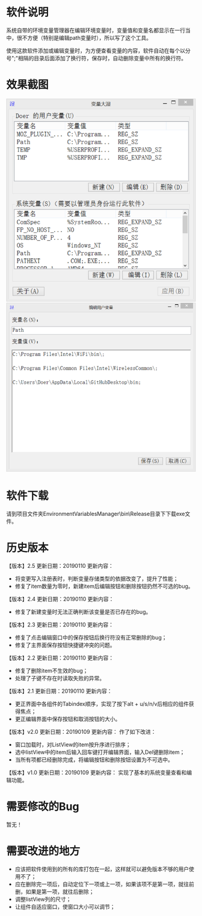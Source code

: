 软件说明
========
系统自带的环境变量管理器在编辑环境变量时，变量值和变量名都显示在一行当中，很不方便（特别是编辑path变量时），所以写了这个工具。

使用这款软件添加或编辑变量时，为方便查看变量的内容，软件自动在每个以分号";"相隔的目录后面添加了换行符，保存时，自动删除变量中所有的换行符。

效果截图
========
![主界面](mainForm.png)
![变量编辑界面](subForm.png) 

软件下载
============
请到项目文件夹EnvironmentVariablesManager\bin\Release目录下下载exe文件。

历史版本
========
【版本】2.5
更新日期：20190110
更新内容：
- 将变更写入注册表时，判断变量存储类型的依据改变了，提升了性能；
- 修复了item数量为零时，新建item后编辑按钮和删除按钮扔然不可选的bug。

【版本】2.4
更新日期：20190110
更新内容：
- 修复了新建变量时无法正确判断该变量是否已存在的bug。

【版本】2.3
更新日期：20190110
更新内容：
- 修复了点击编辑窗口中的保存按钮后换行符没有正常删除的bug；
- 修复了主界面保存按钮快捷键冲突的问题。

【版本】2.2
更新日期：20190110
更新内容：
- 修复了删除item不生效的bug；
- 处理了子键不存在时读取失败的异常。

【版本】2.1
更新日期：20190110
更新内容：
- 更正界面中各组件的Tabindex顺序，实现了按下alt + u/s/n/v后相应的组件获得焦点；
- 更正编辑界面中保存按钮和取消按钮的大小。

【版本】v2.0
更新日期：20190109
更新内容：
作了如下改进：
- 窗口加载时，对ListView的item按升序进行排序；
- 选中listView中的item后输入回车键打开编辑界面，输入Del键删除item；
-  当所有项都已经删除完成，将编辑按钮和删除按钮设置为不可选中。

【版本】v1.0
更新日期：20190109
更新内容：
实现了基本的系统变量查看和编辑功能。

需要修改的Bug
=================
暂无！

需要改进的地方
===============
- 应该把软件使用到的所有的库打包在一起，这样就可以避免版本不够的用户使用不了；
- 应在删除完一项后，自动定位下一项或上一项，如果该项不是第一项，就往前删，如果是第一项，就往后删除；
- 调整listView列的尺寸；
- 让组件自适应窗口，使窗口大小可以调节；
